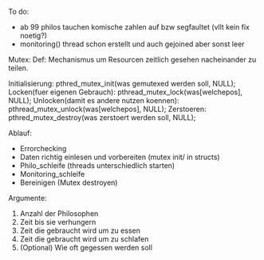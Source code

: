 To do:
- ab 99 philos tauchen komische zahlen auf bzw segfaultet (vllt kein fix noetig?)
- monitoring() thread schon erstellt und auch gejoined aber sonst leer

Mutex:
Def: Mechanismus um Resourcen zeitlich gesehen nacheinander zu teilen.

Initialisierung: pthred_mutex_init(was gemutexed werden soll, NULL);
Locken(fuer eigenen Gebrauch): pthread_mutex_lock(was[welchepos], NULL);
Unlocken(damit es andere nutzen koennen): pthread_mutex_unlock(was[welchepos], NULL);
Zerstoeren: pthred_mutex_destroy(was zerstoert werden soll, NULL);


Ablauf:
- Errorchecking
- Daten richtig einlesen und vorbereiten (mutex init/ in structs)
- Philo_schleife (threads unterschiedlich starten)
- Monitoring_schleife
- Bereinigen (Mutex destroyen)

Argumente:
1. Anzahl der Philosophen
2. Zeit bis sie verhungern
3. Zeit die gebraucht wird um zu essen
4. Zeit die gebraucht wird um zu schlafen
5. (Optional) Wie oft gegessen werden soll